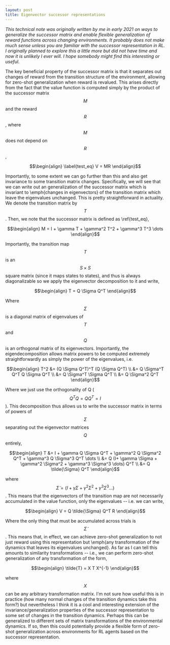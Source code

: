 ```yaml
---
layout: post
title: Eigenvector successor representations
---
```


*This technical note was originally written by me in early 2021 on ways to generalize the successor matrix and enable flexible generalization of reward functions across changing environments. It probably does not make much sense unless you are familiar with the successor representation in RL. I originally planned to explore this a little more but did not have time and now it is unlikely I ever will. I hope somebody might find this interesting or useful.*

The key beneficial property of the successor matrix is that it separates out changes of reward from the transition structure of the environment, allowing for zero-shot generalization when reward is revalued. This arises directly from the fact that the value function is computed simply by the product of the successor matrix $$M$$ and the reward $$R$$, where $$M$$ does not depend on $$R$$,

$$\begin{align}
\label{test_eq}
    V = MR
\end{align}$$

Importantly, to some extent we can go further than this and also get invariance to some transition matrix changes. Specifically, we will see that we can write out an generalization of the successor matrix which is invariant to \emph{changes in eigenvectors} of the transition matrix which leave the eigenvalues unchanged. This is pretty straightforward in actuality. We denote the transition matrix by $$T$$. Then, we note that the successor matrix is defined as \ref{test_eq},

$$\begin{align}
    M = I + \gamma T + \gamma^2 T^2 + \gamma^3 T^3 \dots
\end{align}$$

Importantly, the transition map $$T$$ is an $$S \times S$$ square matrix (since it maps states to states), and thus is always diagonalizable so we apply the eigenvector decomposition to it and write,

$$\begin{align}
    T = Q \Sigma Q^T
\end{align}$$

Where $$\Sigma$$ is a diagonal matrix of eigenvalues of $$T$$ and $$Q$$ is an orthogonal matrix of its eigenvectors. Importantly, the eigendecomposition allows matrix powers to be computed extremely straightforwardly as simply the power of the eigenvalues, i.e.

$$\begin{align}
    T^2 &= (Q \Sigma Q^T)^T (Q \Sigma Q^T) \\
    &= Q \Sigma^T Q^T Q \Sigma Q^T \\
    &= Q \Sigma^T \Sigma Q^T \\
    &= Q \Sigma^2 Q^T
\end{align}$$

Where we just use the orthogonality of Q ($$Q^TQ = QQ^T = I$$). This decomposition thus allows us to write the successor matrix in terms of powers of $$\Sigma$$ separating out the eigenvector matrices $$Q$$ entirely,

$$\begin{align}
    T &= I + \gamma Q \Sigma Q^T + \gamma^2 Q \Sigma^2 Q^T + \gamma^3 Q \Sigma^3 Q^T \dots \\
    &= Q (I+ \gamma \Sigma + \gamma^2 \Sigma^2 + \gamma^3 \Sigma^3 \dots) Q^T \\
    &= Q \tilde{\Sigma} Q^T
\end{align}$$

where $$\tilde{\Sigma} = (I+ \gamma \Sigma + \gamma^2 \Sigma^2 + \gamma^3 \Sigma^3 \dots)$$. This means that the eigenvectors of the transition map are not necessarily accumulated in the value function, only the eigenvalues -- i.e. we can write,

$$\begin{align}
    V = Q \tilde{\Sigma} Q^T R
\end{align}$$

Where the only thing that must be accumulated across trials is $$\tilde{\Sigma}$$. This means that, in effect, we can achieve zero-shot generalization to not just reward using this representation but \emph{any transformation of the dynamics that leaves its eigenvalues unchanged}. As far as I can tell this amounts to similarity transformations -- i.e., we can perform zero-shot generalization of any transformation of the form,

$$\begin{align}
    \tilde{T} = X T X^{-1}
\end{align}$$

where $$X$$ can be any arbitrary transformation matrix. I'm not sure how useful this is in practice (how many normal changes of the transition dynamics take this form?) but nevertheless I think it is a cool and interesting extension of the invariance/generalization properties of the successor representation to some set of changes in the transition dynamics. Perhaps this can be generalized to different sets of matrix transformations of the environmental dynamics. If so, then this could potentially provide a flexible form of zero-shot generalization across environments for RL agents based on the successor representation.
